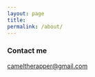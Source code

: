 ```yaml
---
layout: page
title: 
permalink: /about/
---
```

### Contact me

[cameltherapper@gmail.com](mailto:cameltherapper@gmail.com)
